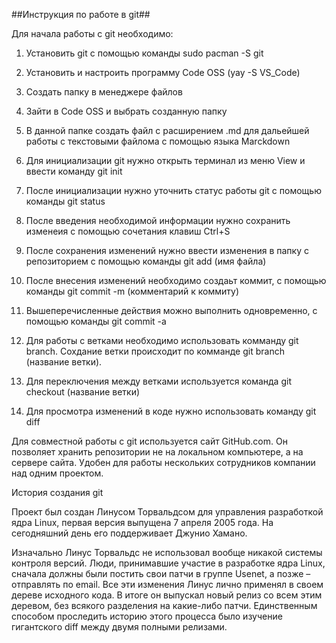 ##Инструкция по работе в git##

Для начала работы с git необходимо:

1. Установить git с помощью команды sudo pacman -S git

2. Установить и настроить программу Code OSS (yay -S VS_Code)

3. Создать папку в менеджере файлов

4. Зайти в Code OSS и выбрать созданную папку

5. В данной папке создать файл с расширением .md для дальейшей работы с текстовыми файлома с помощью языка Marckdown

6. Для инициализации git нужно открыть терминал из меню View и ввести команду git init

7. После инициализации нужно уточнить статус работы git с помощью команды git status

8. После введения необходимой информации нужно сохранить изменеия с помощью сочетания клавиш Ctrl+S

9. После сохранения изменений нужно ввести изменения в папку с репозиторием с помощью команды  git add (имя файла)

10. После внесения изменений необходимо создаьт коммит, с помощью команды git commit -m (комментарий к коммиту)

11. Вышеперечисленные действия можно выполнить одновременно, с помощью команды git commit -a

12. Для работы с ветками необходимо использовать комманду git branch. Сохдание ветки происходит по комманде git branch (название ветки).

13. Для переключения между ветками используется команда git checkout (название ветки)

14. Для просмотра изменений в коде нужно использовать команду git diff

Для совместной работы с git используется сайт GitHub.com. Он позволяет хранить репозитории не на локальном компьютере, а на сервере сайта. Удобен для работы нескольких сотрудников компании над одним проектом.


История создания git

Проект был создан Линусом Торвальдсом для управления разработкой ядра Linux, первая версия выпущена 7 апреля 2005 года. На сегодняшний день его поддерживает Джунио Хамано.


Изначально Линус Торвальдс не использовал вообще никакой системы контроля версий. Люди, принимавшие участие в разработке ядра Linux, сначала должны были постить свои патчи в группе Usenet, а позже – отправлять по email. Все эти изменения Линус лично применял в своем дереве исходного кода. В итоге он выпускал новый релиз со всем этим деревом, без всякого разделения на какие-либо патчи. Единственным способом проследить историю этого процесса было изучение гигантского diff между двумя полными релизами.

